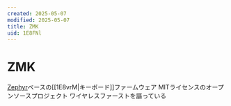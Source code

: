 ```yaml
---
created: 2025-05-07
modified: 2025-05-07
title: ZMK
uid: 1E8FNl
---
```


# ZMK

[Zephyr](https://ja.wikipedia.org/wiki/Zephyr_(%E3%82%AA%E3%83%9A%E3%83%AC%E3%83%BC%E3%83%86%E3%82%A3%E3%83%B3%E3%82%B0%E3%82%B7%E3%82%B9%E3%83%86%E3%83%A0))ベースの[[1E8vrM|キーボード]]ファームウェア
MITライセンスのオープンソースプロジェクト
ワイヤレスファーストを謳っている